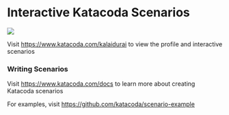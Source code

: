 # Interactive Katacoda Scenarios

[![](http://shields.katacoda.com/katacoda/kalaidurai/count.svg)](https://www.katacoda.com/kalaidurai "Get your profile on Katacoda.com")

Visit https://www.katacoda.com/kalaidurai to view the profile and interactive scenarios

### Writing Scenarios
Visit https://www.katacoda.com/docs to learn more about creating Katacoda scenarios

For examples, visit https://github.com/katacoda/scenario-example
